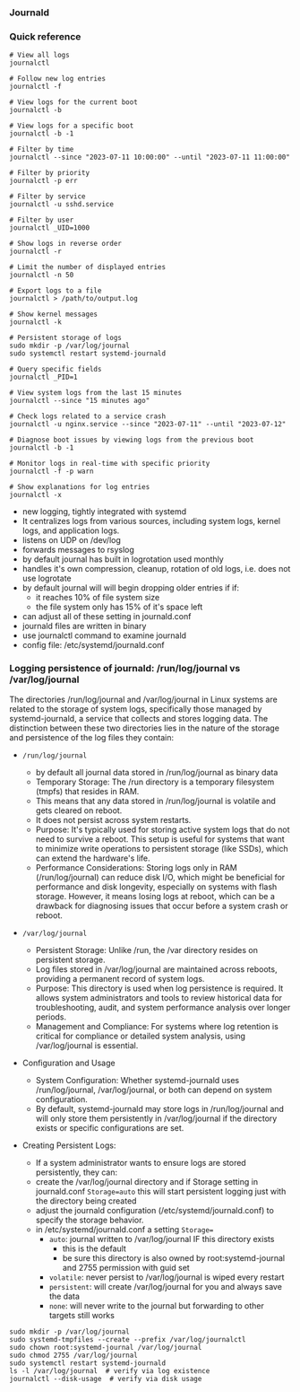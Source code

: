 ### Journald


### Quick reference
```
# View all logs
journalctl

# Follow new log entries
journalctl -f

# View logs for the current boot
journalctl -b

# View logs for a specific boot
journalctl -b -1

# Filter by time
journalctl --since "2023-07-11 10:00:00" --until "2023-07-11 11:00:00"

# Filter by priority
journalctl -p err

# Filter by service
journalctl -u sshd.service

# Filter by user
journalctl _UID=1000

# Show logs in reverse order
journalctl -r

# Limit the number of displayed entries
journalctl -n 50

# Export logs to a file
journalctl > /path/to/output.log

# Show kernel messages
journalctl -k

# Persistent storage of logs
sudo mkdir -p /var/log/journal
sudo systemctl restart systemd-journald

# Query specific fields
journalctl _PID=1

# View system logs from the last 15 minutes
journalctl --since "15 minutes ago"

# Check logs related to a service crash
journalctl -u nginx.service --since "2023-07-11" --until "2023-07-12"

# Diagnose boot issues by viewing logs from the previous boot
journalctl -b -1

# Monitor logs in real-time with specific priority
journalctl -f -p warn

# Show explanations for log entries
journalctl -x
```


* new logging, tightly integrated with systemd
* It centralizes logs from various sources, including system logs, kernel logs, and application logs.
* listens on UDP on /dev/log
* forwards messages to rsyslog
* by default journal has built in logrotation used monthly
* handles it's own compression, cleanup, rotation of old logs, i.e. does not use logrotate
* by default journal will will begin dropping older entries if if:
    * it reaches 10% of file system size
    * the file system only has 15% of it's space left
* can adjust all of these setting in journald.conf
* journald files are written in binary
* use journalctl command to examine journald
* config file: /etc/systemd/journald.conf


### Logging persistence of journald:  /run/log/journal vs /var/log/journal
The directories /run/log/journal and /var/log/journal in Linux systems are related to the storage of system logs, 
specifically those managed by systemd-journald, a service that collects and stores logging data. 
The distinction between these two directories lies in the nature of the storage and persistence of the log files they contain:

* `/run/log/journal`
    * by default all journal  data stored in /run/log/journal as binary data 
    * Temporary Storage: The /run directory is a temporary filesystem (tmpfs) that resides in RAM. 
    * This means that any data stored in /run/log/journal is volatile and gets cleared on reboot. 
    * It does not persist across system restarts.
    * Purpose: It's typically used for storing active system logs that do not need to survive a reboot. This setup is useful for systems that want to minimize write operations to persistent storage (like SSDs), which can extend the hardware's life.
    * Performance Considerations: Storing logs only in RAM (/run/log/journal) can reduce disk I/O, which might be beneficial for performance and disk longevity, especially on systems with flash storage. However, it means losing logs at reboot, which can be a drawback for diagnosing issues that occur before a system crash or reboot.

* `/var/log/journal`
    * Persistent Storage: Unlike /run, the /var directory resides on persistent storage. 
    * Log files stored in /var/log/journal are maintained across reboots, providing a permanent record of system logs.
    * Purpose: This directory is used when log persistence is required. It allows system administrators and tools to review historical data for troubleshooting, audit, and system performance analysis over longer periods.
    * Management and Compliance: For systems where log retention is critical for compliance or detailed system analysis, using /var/log/journal is essential.

* Configuration and Usage
    * System Configuration: Whether systemd-journald uses /run/log/journal, /var/log/journal, or both can depend on system configuration. 
    * By default, systemd-journald may store logs in /run/log/journal and will only store them persistently in /var/log/journal if the directory exists or specific configurations are set.

* Creating Persistent Logs: 
    * If a system administrator wants to ensure logs are stored persistently, they can:
    * create the /var/log/journal directory and if Storage setting in journald.conf `Storage=auto` this will start persistent logging just with the directory being created
    * adjust the journald configuration (/etc/systemd/journald.conf) to specify the storage behavior.
    * in /etc/systemd/journald.conf a setting `Storage=`
        * `auto`: journal written to /var/log/journal IF this directory exists
            * this is the default
            * be sure this directory is also owned by root:systemd-journal and 2755 permission with guid set
        * `volatile`: never persist to /var/log/journal is wiped every restart
        * `persistent`: will create /var/log/journal for you and always save the data
        * `none`: will never write to the journal but forwarding to other targets still works

```
sudo mkdir -p /var/log/journal
sudo systemd-tmpfiles --create --prefix /var/log/journalctl
sudo chown root:systemd-journal /var/log/journal
sudo chmod 2755 /var/log/journal
sudo systemctl restart systemd-journald
ls -l /var/log/journal  # verify via log existence
journalctl --disk-usage  # verify via disk usage
```
    



